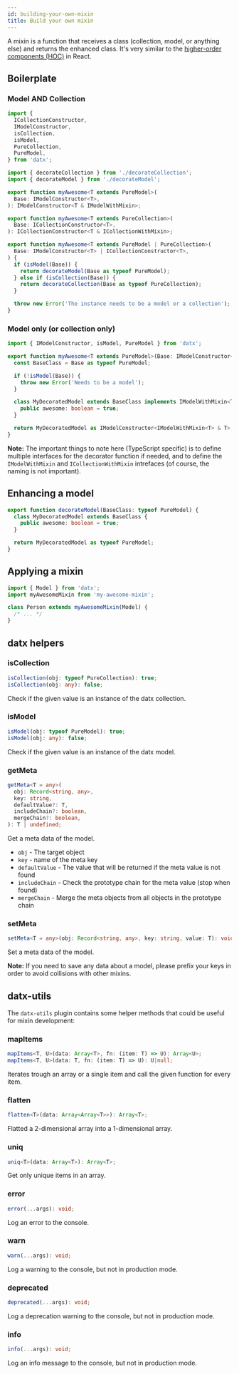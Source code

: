 ```yaml
---
id: building-your-own-mixin
title: Build your own mixin
---
```


A mixin is a function that receives a class (collection, model, or anything else) and returns the enhanced class. It's very similar to the [higher-order components (HOC)](https://reactjs.org/docs/higher-order-components.html) in React.

## Boilerplate

### Model AND Collection

```typescript
import {
  ICollectionConstructor,
  IModelConstructor,
  isCollection,
  isModel,
  PureCollection,
  PureModel,
} from 'datx';

import { decorateCollection } from './decorateCollection';
import { decorateModel } from './decorateModel';

export function myAwesome<T extends PureModel>(
  Base: IModelConstructor<T>,
): IModelConstructor<T & IModelWithMixin>;

export function myAwesome<T extends PureCollection>(
  Base: ICollectionConstructor<T>,
): ICollectionConstructor<T & ICollectionWithMixin>;

export function myAwesome<T extends PureModel | PureCollection>(
  Base: IModelConstructor<T> | ICollectionConstructor<T>,
) {
  if (isModel(Base)) {
    return decorateModel(Base as typeof PureModel);
  } else if (isCollection(Base)) {
    return decorateCollection(Base as typeof PureCollection);
  }

  throw new Error('The instance needs to be a model or a collection');
}
```

### Model only (or collection only)

```typescript
import { IModelConstructor, isModel, PureModel } from 'datx';

export function myAwesome<T extends PureModel>(Base: IModelConstructor<T>) {
  const BaseClass = Base as typeof PureModel;

  if (!isModel(Base)) {
    throw new Error('Needs to be a model');
  }

  class MyDecoratedModel extends BaseClass implements IModelWithMixin<T> {
    public awesome: boolean = true;
  }

  return MyDecoratedModel as IModelConstructor<IModelWithMixin<T> & T>;
}
```

**Note:** The important things to note here (TypeScript specific) is to define multiple interfaces for the decorator function if needed, and to define the `IModelWithMixin` and `ICollectionWithMixin` intrefaces (of course, the naming is not important).

## Enhancing a model

```typescript
export function decorateModel(BaseClass: typeof PureModel) {
  class MyDecoratedModel extends BaseClass {
    public awesome: boolean = true;
  }

  return MyDecoratedModel as typeof PureModel;
}
```

## Applying a mixin

```typescript
import { Model } from 'datx';
import myAwesomeMixin from 'my-awesome-mixin';

class Person extends myAwesomeMixin(Model) {
  /* ... */
}
```

## datx helpers

### isCollection

```typescript
isCollection(obj: typeof PureCollection): true;
isCollection(obj: any): false;
```

Check if the given value is an instance of the datx collection.

### isModel

```typescript
isModel(obj: typeof PureModel): true;
isModel(obj: any): false;
```

Check if the given value is an instance of the datx model.

### getMeta

```typescript
getMeta<T = any>(
  obj: Record<string, any>,
  key: string,
  defaultValue?: T,
  includeChain?: boolean,
  mergeChain?: boolean,
): T | undefined;
```

Get a meta data of the model.

- `obj` - The target object
- `key` - name of the meta key
- `defaultValue` - The value that will be returned if the meta value is not found
- `includeChain` - Check the prototype chain for the meta value (stop when found)
- `mergeChain` - Merge the meta objects from all objects in the prototype chain

### setMeta

```typescript
setMeta<T = any>(obj: Record<string, any>, key: string, value: T): void;
```

Set a meta data of the model.

**Note:** If you need to save any data about a model, please prefix your keys in order to avoid collisions with other mixins.

## datx-utils

The `datx-utils` plugin contains some helper methods that could be useful for mixin development:

### mapItems

```typescript
mapItems<T, U>(data: Array<T>, fn: (item: T) => U): Array<U>;
mapItems<T, U>(data: T, fn: (item: T) => U): U|null;
```

Iterates trough an array or a single item and call the given function for every item.

### flatten

```typescript
flatten<T>(data: Array<Array<T>>): Array<T>;
```

Flatted a 2-dimensional array into a 1-dimensional array.

### uniq

```typescript
uniq<T>(data: Array<T>): Array<T>;
```

Get only unique items in an array.

### error

```typescript
error(...args): void;
```

Log an error to the console.

### warn

```typescript
warn(...args): void;
```

Log a warning to the console, but not in production mode.

### deprecated

```typescript
deprecated(...args): void;
```

Log a deprecation warning to the console, but not in production mode.

### info

```typescript
info(...args): void;
```

Log an info message to the console, but not in production mode.

